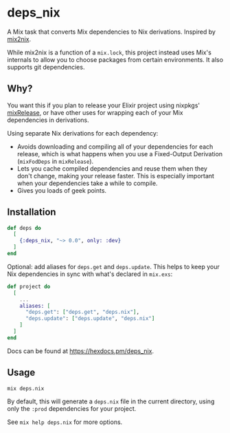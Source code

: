 # deps_nix

A Mix task that converts Mix dependencies to Nix derivations. Inspired by
[mix2nix](https://github.com/ydlr/mix2nix).

While mix2nix is a function of a `mix.lock`, this project instead uses Mix's
internals to allow you to choose packages from certain environments. It also
supports git dependencies.

## Why?

You want this if you plan to release your Elixir project using nixpkgs' [mixRelease](https://github.com/NixOS/nixpkgs/blob/master/pkgs/development/beam-modules/mix-release.nix), or have other uses for wrapping each of your Mix dependencies in derivations.

Using separate Nix derivations for each dependency:

- Avoids downloading and compiling all of your dependencies for each release, which is what happens when you use a Fixed-Output Derivation (`mixFodDeps` in `mixRelease`).
- Lets you cache compiled dependencies and reuse them when they don't change, making your release faster. This is especially important when your dependencies take a while to compile.
- Gives you loads of geek points.

## Installation

```elixir
def deps do
  [
    {:deps_nix, "~> 0.0", only: :dev}
  ]
end
```

Optional: add aliases for `deps.get` and `deps.update`. This helps to keep your
Nix dependencies in sync with what's declared in `mix.exs`:

```elixir
def project do
  [
    ...
    aliases: [
      "deps.get": ["deps.get", "deps.nix"],
      "deps.update": ["deps.update", "deps.nix"]
    ]
  ]
end
```

Docs can be found at <https://hexdocs.pm/deps_nix>.

## Usage

```shell
mix deps.nix
```

By default, this will generate a `deps.nix` file in the current directory,
using only the `:prod` dependencies for your project.

See `mix help deps.nix` for more options.
